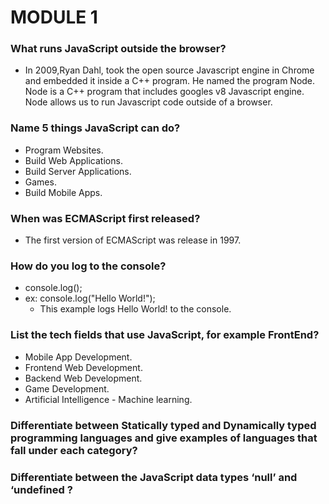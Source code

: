 # MODULE 1

### What runs JavaScript outside the browser?

* In 2009,Ryan Dahl, took the open source Javascript engine in Chrome and embedded it inside a C++ program. He named the program Node. Node is a C++ program that includes googles v8 Javascript engine. Node allows us to run Javascript code outside of a browser.


### Name 5 things JavaScript can do?

* Program Websites.
* Build Web Applications.
* Build Server Applications.
* Games.
* Build Mobile Apps.


### When was ECMAScript first released?

* The first version of ECMAScript was release in 1997.

### How do you log to the console?

* console.log();
* ex: console.log("Hello World!");
  * This example logs Hello World! to the console.

### List the tech fields that use JavaScript, for example FrontEnd?

* Mobile App Development.
* Frontend Web Development.
* Backend Web Development.
* Game Development.
* Artificial Intelligence - Machine learning.

### Differentiate between Statically typed and Dynamically typed programming languages and give examples of languages that fall under each category?


### Differentiate between the JavaScript data types ‘null’ and ‘undefined&nbsp;?
